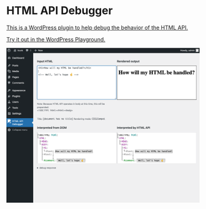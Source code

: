 # HTML API Debugger

[This is a WordPress plugin to help debug the behavior of the HTML API.](https://wordpress.org/plugins/html-api-debugger/)

[Try it out in the WordPress Playground.](https://playground.wordpress.net/?blueprint-url=https%3A%2F%2Fraw.githubusercontent.com%2Fsirreal%2Fhtml-api-debugger%2Fmain%2Fassets%2Fblueprints%2Fblueprint.json)

![screenshot](./assets/screenshot-1.png)
